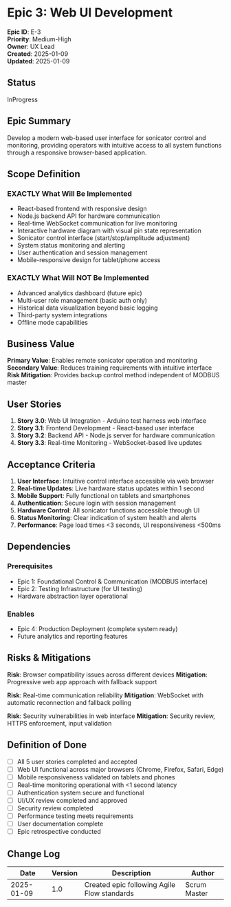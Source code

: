 # Epic 3: Web UI Development

**Epic ID**: E-3  
**Priority**: Medium-High  
**Owner**: UX Lead  
**Created**: 2025-01-09  
**Updated**: 2025-01-09  

## Status

InProgress

## Epic Summary

Develop a modern web-based user interface for sonicator control and monitoring, providing operators with intuitive access to all system functions through a responsive browser-based application.

## Scope Definition

### EXACTLY What Will Be Implemented

- React-based frontend with responsive design
- Node.js backend API for hardware communication
- Real-time WebSocket communication for live monitoring
- Interactive hardware diagram with visual pin state representation
- Sonicator control interface (start/stop/amplitude adjustment)
- System status monitoring and alerting
- User authentication and session management
- Mobile-responsive design for tablet/phone access

### EXACTLY What Will NOT Be Implemented

- Advanced analytics dashboard (future epic)
- Multi-user role management (basic auth only)
- Historical data visualization beyond basic logging
- Third-party system integrations
- Offline mode capabilities

## Business Value

**Primary Value**: Enables remote sonicator operation and monitoring
**Secondary Value**: Reduces training requirements with intuitive interface
**Risk Mitigation**: Provides backup control method independent of MODBUS master

## User Stories

1. **Story 3.0**: Web UI Integration - Arduino test harness web interface
2. **Story 3.1**: Frontend Development - React-based user interface
3. **Story 3.2**: Backend API - Node.js server for hardware communication
4. **Story 3.3**: Real-time Monitoring - WebSocket-based live updates

## Acceptance Criteria

1. **User Interface**: Intuitive control interface accessible via web browser
2. **Real-time Updates**: Live hardware status updates within 1 second
3. **Mobile Support**: Fully functional on tablets and smartphones
4. **Authentication**: Secure login with session management
5. **Hardware Control**: All sonicator functions accessible through UI
6. **Status Monitoring**: Clear indication of system health and alerts
7. **Performance**: Page load times <3 seconds, UI responsiveness <500ms

## Dependencies

### Prerequisites

- Epic 1: Foundational Control & Communication (MODBUS interface)
- Epic 2: Testing Infrastructure (for UI testing)
- Hardware abstraction layer operational

### Enables

- Epic 4: Production Deployment (complete system ready)
- Future analytics and reporting features

## Risks & Mitigations

**Risk**: Browser compatibility issues across different devices
**Mitigation**: Progressive web app approach with fallback support

**Risk**: Real-time communication reliability
**Mitigation**: WebSocket with automatic reconnection and fallback polling

**Risk**: Security vulnerabilities in web interface
**Mitigation**: Security review, HTTPS enforcement, input validation

## Definition of Done

- [ ] All 5 user stories completed and accepted
- [ ] Web UI functional across major browsers (Chrome, Firefox, Safari, Edge)
- [ ] Mobile responsiveness validated on tablets and phones
- [ ] Real-time monitoring operational with <1 second latency
- [ ] Authentication system secure and functional
- [ ] UI/UX review completed and approved
- [ ] Security review completed
- [ ] Performance testing meets requirements
- [ ] User documentation complete
- [ ] Epic retrospective conducted

## Change Log

| Date | Version | Description | Author |
|------|---------|-------------|--------|
| 2025-01-09 | 1.0 | Created epic following Agile Flow standards | Scrum Master |
